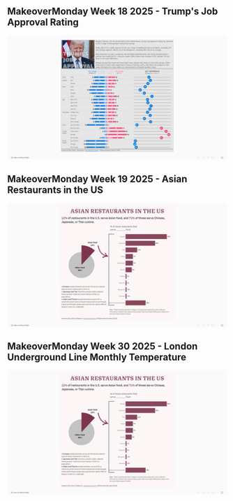 ## MakeoverMonday Week 18 2025 - Trump's Job Approval Rating
![Week 18](https://github.com/bijoypantu/Makeover-Monday/blob/main/Week%2018/Trump%20Approval%20Ratings.png?raw=true)

## MakeoverMonday Week 19 2025 - Asian Restaurants in the US
![Week 19](https://github.com/bijoypantu/Makeover-Monday/blob/main/Week%2019/Asian%20Restaurants%20in%20the%20US.png?raw=true)

## MakeoverMonday Week 30 2025 - London Underground Line Monthly Temperature
![Week 30](https://github.com/bijoypantu/Makeover-Monday/blob/main/Week%2019/Asian%20Restaurants%20in%20the%20US.png?raw=true)